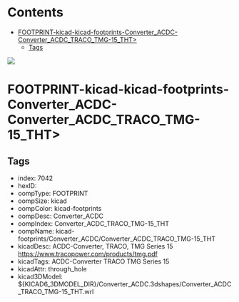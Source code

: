 



Contents
========

* [FOOTPRINT-kicad-kicad-footprints-Converter_ACDC-Converter_ACDC_TRACO_TMG-15_THT>](#footprint-kicad-kicad-footprints-converter_acdc-converter_acdc_traco_tmg-15_tht)
	* [Tags](#tags)
  
![][im]
# FOOTPRINT-kicad-kicad-footprints-Converter_ACDC-Converter_ACDC_TRACO_TMG-15_THT>

## Tags

- index: 7042
- hexID: 
- oompType: FOOTPRINT
- oompSize: kicad
- oompColor: kicad-footprints
- oompDesc: Converter_ACDC
- oompIndex: Converter_ACDC_TRACO_TMG-15_THT
- oompName: kicad-footprints/Converter_ACDC/Converter_ACDC_TRACO_TMG-15_THT
- kicadDesc: ACDC-Converter, TRACO, TMG Series 15 https://www.tracopower.com/products/tmg.pdf
- kicadTags: ACDC-Converter TRACO TMG Series 15
- kicadAttr: through_hole
- kicad3DModel: ${KICAD6_3DMODEL_DIR}/Converter_ACDC.3dshapes/Converter_ACDC_TRACO_TMG-15_THT.wrl



[im]: image.png
